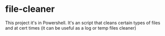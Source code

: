 # file-cleaner
This project it's in Powershell. It's an script that cleans certain types of files and at cert times (it can be useful as a log  or temp files cleaner)
